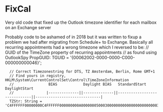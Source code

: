 # FixCal
Very old code that fixed up the Outlook timezone identifier for each mailbox on an Exchange server

Probably code to be ashamed of in 2018 but it was written to fixup a problem we had after migrating from Schedule+ to Exchange.
Basically all recurring appointments had a wrong timezone which I reversed to be:
      // GUID of the TimeZone property of recurring appointments
      // as found using OutlookSpy
      PropGUID: TGUID = '{00062002-0000-0000-C000-000000000046}';

      // Correct Timezonestring for DTS, TZ Amsterdam, Berlin, Rome GMT+1
      // Find yours in registry, HKLM\System\CurrentControlSet\Control\TimeZoneInformation
      //                BIAS            Daylight BIAS   StandardStart                   DaylightStart
      //               |--------------||--------------||------------------------------||------------------------------|
      TZStr: String = 'C4FFFFFF00000000C4FFFFFF000000000A00000005000300000000000000000000000300000005000200000000000000';

